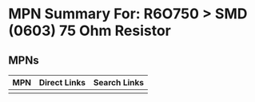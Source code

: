 



# MPN Summary For: R6O750 > SMD (0603) 75 Ohm Resistor

## MPNs
  

|MPN|Direct Links|Search Links|
| :--- | :--- | :--- |
||||
